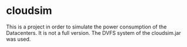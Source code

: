 # cloudsim
This is a project in order to simulate the power consumption of the Datacenters. It is not a full version. The DVFS system of the cloudsim.jar was used. 
